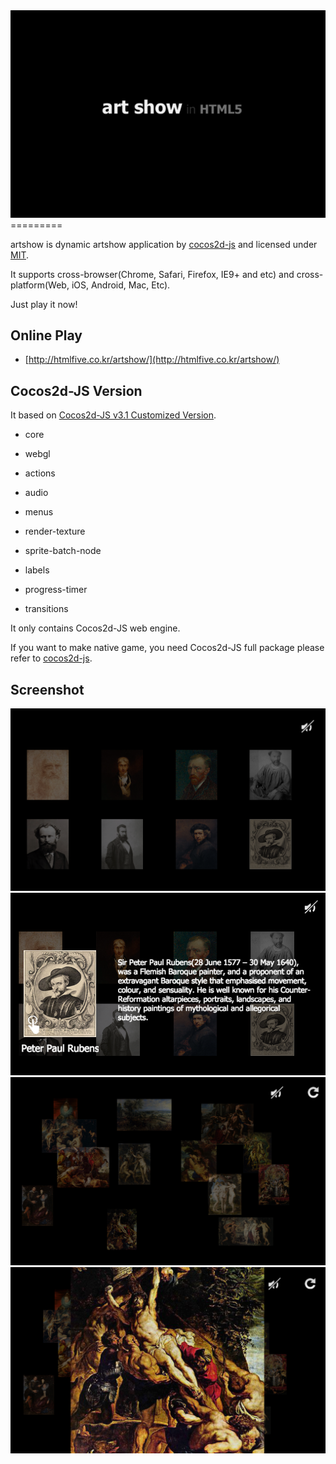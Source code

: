<img src="./doc/s1.png"> 
=========

artshow is dynamic artshow application by [cocos2d-js](https://github.com/cocos2d/cocos2d-js) and licensed under [MIT](./LICENSE).

It supports cross-browser(Chrome, Safari, Firefox, IE9+ and etc) and cross-platform(Web, iOS, Android, Mac, Etc).

Just play it now!

## Online Play

- [http://htmlfive.co.kr/artshow/](http://htmlfive.co.kr/artshow/)

## Cocos2d-JS Version

It based on [Cocos2d-JS v3.1 Customized Version](http://cocos2d-x.org/filecenter/jsbuilder/).

- core

- webgl

- actions

- audio

- menus

- render-texture

- sprite-batch-node

- labels

- progress-timer

- transitions

It only contains Cocos2d-JS web engine.

If you want to make native game, you need Cocos2d-JS full package please refer to [cocos2d-js](https://github.com/cocos2d/cocos2d-js).

## Screenshot

<img src="./doc/s2.png"> 

<img src="./doc/s3.png"> 

<img src="./doc/s4.png"> 

<img src="./doc/s5.png"> 
